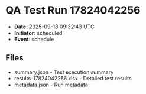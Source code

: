 # QA Test Run 17824042256

- **Date**: 2025-09-18 09:32:43 UTC
- **Initiator**: scheduled
- **Event**: schedule

## Files
- summary.json - Test execution summary
- results-17824042256.xlsx - Detailed test results
- metadata.json - Run metadata
